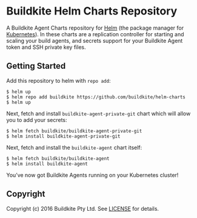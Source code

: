 # Buildkite Helm Charts Repository

A Buildkite Agent Charts repository for [Helm](https://helm.sh) (the package manager for [Kubernetes](http://kubernetes.io)). In these charts are a replication controller for starting and scaling your build agents, and secrets support for your Buildkite Agent token and SSH private key files.

## Getting Started

Add this repository to helm with `repo add`:

```
$ helm up
$ helm repo add buildkite https://github.com/buildkite/helm-charts
$ helm up
```

Next, fetch and install `buildkite-agent-private-git` chart which will allow you to add your secrets:

```
$ helm fetch buildkite/buildkite-agent-private-git
$ helm install buildkite-agent-private-git
```

Next, fetch and install the `buildkite-agent` chart itself:

```
$ helm fetch buildkite/buildkite-agent
$ helm install buildkite-agent
```

You’ve now got Buildkite Agents running on your Kubernetes cluster!

## Copyright

Copyright (c) 2016 Buildkite Pty Ltd. See [LICENSE](LICENSE) for details.
